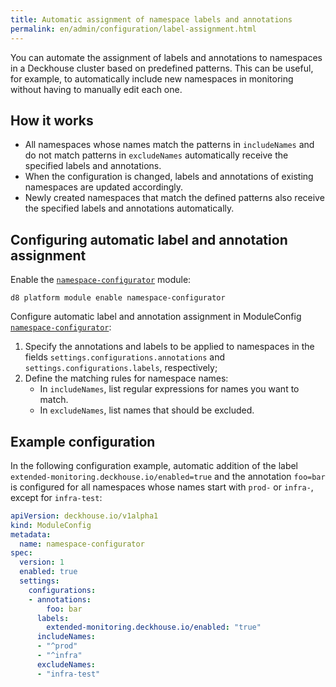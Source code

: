```yaml
---
title: Automatic assignment of namespace labels and annotations
permalink: en/admin/configuration/label-assignment.html
---
```


You can automate the assignment of labels and annotations to namespaces in a Deckhouse cluster
based on predefined patterns.
This can be useful, for example, to automatically include new namespaces in monitoring
without having to manually edit each one.

## How it works

- All namespaces whose names match the patterns in `includeNames` and do not match patterns in `excludeNames`
  automatically receive the specified labels and annotations.
- When the configuration is changed, labels and annotations of existing namespaces are updated accordingly.
- Newly created namespaces that match the defined patterns also receive the specified labels and annotations automatically.

## Configuring automatic label and annotation assignment

Enable the [`namespace-configurator`](/modules/namespace-configurator/) module:

```shell  
d8 platform module enable namespace-configurator
```

Configure automatic label and annotation assignment in ModuleConfig [`namespace-configurator`](/modules/namespace-configurator/configuration.html):

1. Specify the annotations and labels to be applied to namespaces in the fields `settings.configurations.annotations` and `settings.configurations.labels`, respectively;
1. Define the matching rules for namespace names:
   - In `includeNames`, list regular expressions for names you want to match.
   - In `excludeNames`, list names that should be excluded.

## Example configuration

In the following configuration example, automatic addition of the label `extended-monitoring.deckhouse.io/enabled=true` and the annotation `foo=bar` is configured for all namespaces whose names start with `prod-` or `infra-`, except for `infra-test`:

```yaml
apiVersion: deckhouse.io/v1alpha1
kind: ModuleConfig
metadata:
  name: namespace-configurator
spec:
  version: 1
  enabled: true
  settings:
    configurations:
    - annotations:
        foo: bar
      labels:
        extended-monitoring.deckhouse.io/enabled: "true"
      includeNames:
      - "^prod"
      - "^infra"
      excludeNames:
      - "infra-test"
```
